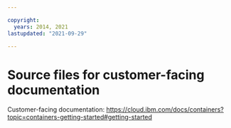 ```yaml
---

copyright:
  years: 2014, 2021
lastupdated: "2021-09-29"

---
```





# Source files for customer-facing documentation



Customer-facing documentation: https://cloud.ibm.com/docs/containers?topic=containers-getting-started#getting-started








